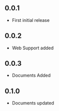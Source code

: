 ## 0.0.1

* First initial release

## 0.0.2

* Web Support added

## 0.0.3

* Documents Added

## 0.1.0

* Documents updated
